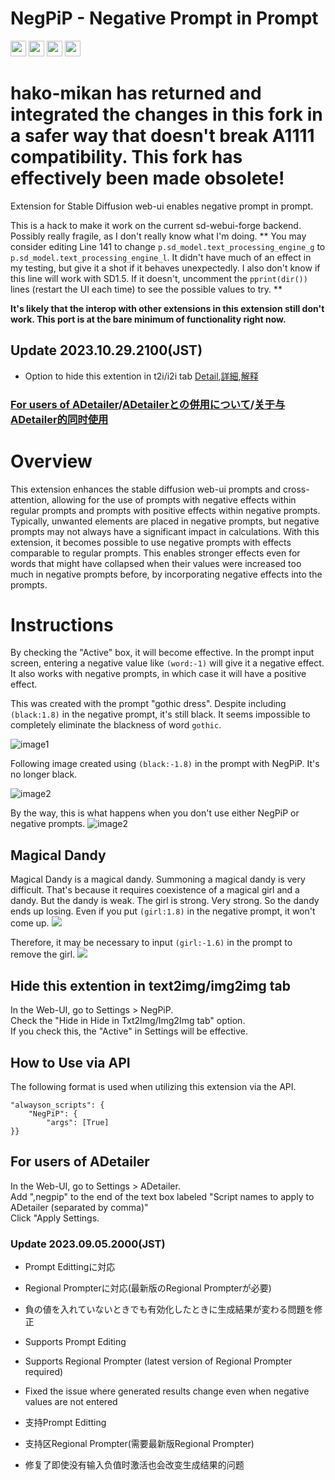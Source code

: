 # NegPiP - Negative Prompt in Prompt
[<img src="https://img.shields.io/badge/lang-Egnlish-blue.svg?style=plastic" height="25" />](README.md)
[<img src="https://img.shields.io/badge/言語-日本語-green.svg?style=plastic" height="25" />](README_jp.md)
[<img src="https://img.shields.io/badge/语言-中文-red.svg?style=plastic" height="25" />](README_cn.md)
[<img src="https://img.shields.io/badge/Support-%E2%99%A5-magenta.svg?logo=github&style=plastic" height="25" />](https://github.com/sponsors/hako-mikan)

# hako-mikan has returned and integrated the changes in this fork in a safer way that doesn't break A1111 compatibility. This fork has effectively been made obsolete!

Extension for Stable Diffusion web-ui enables negative prompt in prompt.

This is a hack to make it work on the current sd-webui-forge backend. Possibly really fragile, as I don't really know what I'm doing.
** You may consider editing Line 141 to change `p.sd_model.text_processing_engine_g` to `p.sd_model.text_processing_engine_l`. It didn't have much of an effect in my testing, but give it a shot if it behaves unexpectedly. I also don't know if this line will work with SD1.5. If it doesn't, uncomment the `pprint(dir())` lines (restart the UI each time) to see the possible values to try. **

**It's likely that the interop with other extensions in this extension still don't work. This port is at the bare minimum of functionality right now.**

## Update 2023.10.29.2100(JST)
- Option to hide this extention in t2i/i2i tab [Detail](#hide-this-extention-in-text2imgimg2img-tab),[詳細](README_jp.md#txt2imgimg2imgタブで拡張を表示しない),[解释](README_cn.md#在txt2imgimg2img标签中不显示扩展)

### [For users of ADetailer](#for-users-of-adetailer)/[ADetailerとの併用について](README_jp.md#adetailerとの併用について)/[关于与ADetailer的同时使用](README_cn.md#关于与adetailer的同时使用)

# Overview
This extension enhances the stable diffusion web-ui prompts and cross-attention, allowing for the use of prompts with negative effects within regular prompts and prompts with positive effects within negative prompts. Typically, unwanted elements are placed in negative prompts, but negative prompts may not always have a significant impact in calculations. With this extension, it becomes possible to use negative prompts with effects comparable to regular prompts. This enables stronger effects even for words that might have collapsed when their values were increased too much in negative prompts before, by incorporating negative effects into the prompts.

# Instructions
By checking the "Active" box, it will become effective. In the prompt input screen, entering a negative value like `(word:-1)` will give it a negative effect. It also works with negative prompts, in which case it will have a positive effect.

This was created with the prompt "gothic dress". Despite including `(black:1.8)` in the negative prompt, it's still black. It seems impossible to completely eliminate the blackness of word `gothic`.

![image1](https://github.com/hako-mikan/sd-webui-negpip/blob/imgs/sample.jpg)

Following image created using `(black:-1.8)` in the prompt with NegPiP. It's no longer black.

![image2](https://github.com/hako-mikan/sd-webui-negpip/blob/imgs/sample2.jpg)

By the way, this is what happens when you don't use either NegPiP or negative prompts.
![image2](https://github.com/hako-mikan/sd-webui-negpip/blob/imgs/sample3.jpg)

## Magical Dandy
Magical Dandy is a magical dandy. Summoning a magical dandy is very difficult. That's because it requires coexistence of a magical girl and a dandy. But the dandy is weak. The girl is strong. Very strong. So the dandy ends up losing. Even if you put `(girl:1.8)` in the negative prompt, it won't come up. 
![](https://github.com/hako-mikan/sd-webui-negpip/blob/imgs/sample4.jpg)

Therefore, it may be necessary to input `(girl:-1.6)` in the prompt to remove the girl.
![](https://github.com/hako-mikan/sd-webui-negpip/blob/imgs/sample5.jpg)

## Hide this extention in text2img/img2img tab
In the Web-UI, go to Settings > NegPiP.  
Check the "Hide in Hide in Txt2Img/Img2Img tab" option.  
If you check this, the "Active" in Settings will be effective.  

## How to Use via API
The following format is used when utilizing this extension via the API.

```
"alwayson_scripts": {
	"NegPiP": {
		"args": [True]
}}
```

## For users of ADetailer
In the Web-UI, go to Settings > ADetailer.  
Add ",negpip" to the end of the text box labeled "Script names to apply to ADetailer (separated by comma)"  
Click "Apply Settings.  

### Update 2023.09.05.2000(JST)
- Prompt Edittingに対応
- Regional Prompterに対応(最新版のRegional Prompterが必要)
- 負の値を入れていないときでも有効化したときに生成結果が変わる問題を修正

- Supports Prompt Editing
- Supports Regional Prompter (latest version of Regional Prompter required)
- Fixed the issue where generated results change even when negative values are not entered

- 支持Prompt Editting
- 支持区Regional Prompter(需要最新版Regional Prompter)
- 修复了即使没有输入负值时激活也会改变生成结果的问题

